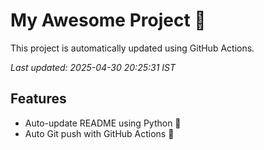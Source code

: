 # My Awesome Project 🚀

This project is automatically updated using GitHub Actions.

_Last updated: 2025-04-30 20:25:31 IST_

## Features
- Auto-update README using Python 🐍
- Auto Git push with GitHub Actions 🤖

